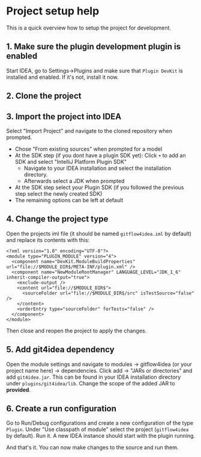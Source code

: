 # Project setup help

This is a quick overview how to setup the project for development.

## 1. Make sure the plugin development plugin is enabled  

Start IDEA, go to Settings->Plugins and make sure that `Plugin DevKit` is installed and enabled.
If it's not, install it now.

## 2. Clone the project

## 3. Import the project into IDEA 

Select "Import Project" and navigate to the cloned repository when prompted. 

* Chose "From existing sources" when prompted for a model
* At the SDK step (if you dont have a plugin SDK yet): Click `+` to add an SDK and select "IntelliJ Platform Plugin SDK"
    - Navigate to your IDEA installation and select the installation directory.
    - Afterwards select a JDK when prompted
* At the SDK step select your Plugin SDK (if you followed the previous step select the newly created SDK)
* The remaining options can be left at default
    
## 4. Change the project type

Open the projects iml file (it should be named `gitflow4idea.iml` by default) and replace its contents with this:

```
<?xml version="1.0" encoding="UTF-8"?>
<module type="PLUGIN_MODULE" version="4">
  <component name="DevKit.ModuleBuildProperties" url="file://$MODULE_DIR$/META-INF/plugin.xml" />
  <component name="NewModuleRootManager" LANGUAGE_LEVEL="JDK_1_6" inherit-compiler-output="true">
    <exclude-output />
    <content url="file://$MODULE_DIR$">
      <sourceFolder url="file://$MODULE_DIR$/src" isTestSource="false" />
    </content>
    <orderEntry type="sourceFolder" forTests="false" />
  </component>
</module>
```

Then close and reopen the project to apply the changes.

## 5. Add git4idea dependency

Open the module settings and navigate to modules -> gitflow4idea (or your project name here) -> dependencies. 
Click add -> "JARs or directories" and add `git4idea.jar`.
This can be found in your IDEA installation directory under `plugins/git4idea/lib`.
Change the scope of the added JAR to **provided**.

## 6. Create a run configuration

Go to Run/Debug configurations and create a new configuration of the type `Plugin`. Under "Use classpath of module" select the project (`gitflow4idea` by default).
Run it. A new IDEA instance should start with the plugin running. 

And that's it. You can now make changes to the source and run them.


